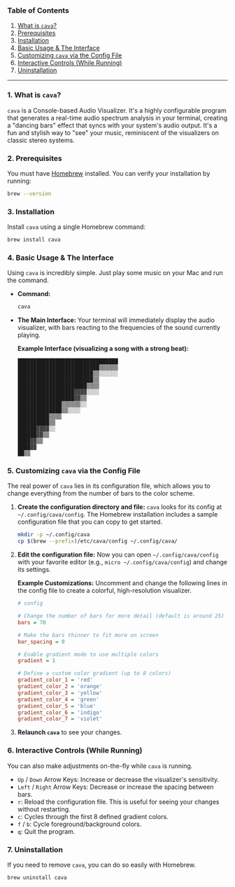 ### Table of Contents

1.  [What is `cava`?](https://www.google.com/search?q=%231-what-is-cava)
2.  [Prerequisites](https://www.google.com/search?q=%232-prerequisites)
3.  [Installation](https://www.google.com/search?q=%233-installation)
4.  [Basic Usage & The Interface](https://www.google.com/search?q=%234-basic-usage--the-interface)
5.  [Customizing `cava` via the Config File](https://www.google.com/search?q=%235-customizing-cava-via-the-config-file)
6.  [Interactive Controls (While Running)](https://www.google.com/search?q=%236-interactive-controls-while-running)
7.  [Uninstallation](https://www.google.com/search?q=%237-uninstallation)

-----

### 1\. What is `cava`?

`cava` is a Console-based Audio Visualizer. It's a highly configurable program that generates a real-time audio spectrum analysis in your terminal, creating a "dancing bars" effect that syncs with your system's audio output. It's a fun and stylish way to "see" your music, reminiscent of the visualizers on classic stereo systems.

### 2\. Prerequisites

You must have [Homebrew](https://brew.sh/) installed. You can verify your installation by running:

```bash
brew --version
```

### 3\. Installation

Install `cava` using a single Homebrew command:

```bash
brew install cava
```

### 4\. Basic Usage & The Interface

Using `cava` is incredibly simple. Just play some music on your Mac and run the command.

  * **Command:**

    ```bash
    cava
    ```

  * **The Main Interface:**
    Your terminal will immediately display the audio visualizer, with bars reacting to the frequencies of the sound currently playing.

    **Example Interface (visualizing a song with a strong beat):**

    ```text
    ████████████████████████████████
    ██████████████████████████▒▒▒▒▒▒
    ████████████████████████▒▒░░░░░░
    ████████████████████████▒▒
    ██████████████████████▒▒▒▒
    ██████████████████▓▓▓▓░░░░
    ██████████████████▓▓▒▒
    ██████████████▒▒▒▒▒▒░░
    ██████████████▒▒░░░░
    ██████████▒▒▒▒
    ██████████▒▒
    ██████▓▓▓▓░░
    ██████▓▓▒▒
    ████▓▓▒▒
    ████▓▓
    ██▒▒
    ```

### 5\. Customizing `cava` via the Config File

The real power of `cava` lies in its configuration file, which allows you to change everything from the number of bars to the color scheme.

1.  **Create the configuration directory and file:**
    `cava` looks for its config at `~/.config/cava/config`. The Homebrew installation includes a sample configuration file that you can copy to get started.

    ```bash
    mkdir -p ~/.config/cava
    cp $(brew --prefix)/etc/cava/config ~/.config/cava/
    ```

2.  **Edit the configuration file:**
    Now you can open `~/.config/cava/config` with your favorite editor (e.g., `micro ~/.config/cava/config`) and change its settings.

    **Example Customizations:**
    Uncomment and change the following lines in the config file to create a colorful, high-resolution visualizer.

    ```ini
    # config

    # Change the number of bars for more detail (default is around 25)
    bars = 70

    # Make the bars thinner to fit more on screen
    bar_spacing = 0

    # Enable gradient mode to use multiple colors
    gradient = 1

    # Define a custom color gradient (up to 8 colors)
    gradient_color_1 = 'red'
    gradient_color_2 = 'orange'
    gradient_color_3 = 'yellow'
    gradient_color_4 = 'green'
    gradient_color_5 = 'blue'
    gradient_color_6 = 'indigo'
    gradient_color_7 = 'violet'
    ```

3.  **Relaunch `cava`** to see your changes.

### 6\. Interactive Controls (While Running)

You can also make adjustments on-the-fly while `cava` is running.

  * `Up` / `Down` Arrow Keys: Increase or decrease the visualizer's sensitivity.
  * `Left` / `Right` Arrow Keys: Decrease or increase the spacing between bars.
  * `r`: Reload the configuration file. This is useful for seeing your changes without restarting.
  * `c`: Cycles through the first 8 defined gradient colors.
  * `f` / `b`: Cycle foreground/background colors.
  * `q`: Quit the program.

### 7\. Uninstallation

If you need to remove `cava`, you can do so easily with Homebrew.

```bash
brew uninstall cava
```